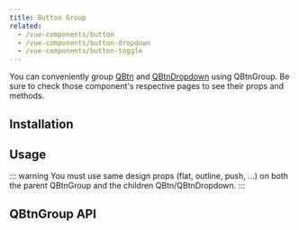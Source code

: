 ```yaml
---
title: Button Group
related:
  - /vue-components/button
  - /vue-components/button-dropdown
  - /vue-components/button-toggle
---
```


You can conveniently group [QBtn](/vue-components/button) and [QBtnDropdown](/vue-components/button-dropdown) using QBtnGroup. Be sure to check those component's respective pages to see their props and methods.

## Installation
<doc-installation components="QBtnGroup" />

## Usage
<doc-example title="Examples" file="QBtnGroup/Group" />

::: warning
You must use same design props (flat, outline, push, ...) on both the parent QBtnGroup and the children QBtn/QBtnDropdown.
:::

<doc-example title="Spread horizontally" file="QBtnGroup/GroupSpread" />

<doc-example title="With QBtnDropdown" file="QBtnGroup/WithDropdown" />

## QBtnGroup API
<doc-api file="QBtnGroup" />
